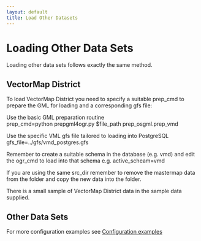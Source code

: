```yaml
---
layout: default
title: Load Other Datasets
--- 
```

# Loading Other Data Sets #

Loading other data sets follows exactly the same method.

## VectorMap District ##

To load VectorMap District you need to specify a suitable prep_cmd to prepare the GML for loading and a corresponding gfs file:

Use the basic GML preparation routine
<br>
prep_cmd=python prepgml4ogr.py $file_path prep_osgml.prep_vmd

Use the specific VML gfs file tailored to loading into PostgreSQL
<br>
gfs_file=../gfs/vmd_postgres.gfs

Remember to create a suitable schema in the database (e.g. vmd) and edit the ogr_cmd to load into that schema e.g. active_scheam=vmd

If you are using the same src_dir remember to remove the mastermap data from the folder and copy the new data into the folder.

There is a small sample of VectorMap District data in the sample data supplied.

## Other Data Sets ##

For more configuration examples see [Configuration examples](https://github.com/AstunTechnology/Loader/wiki/Configuration-examples)
